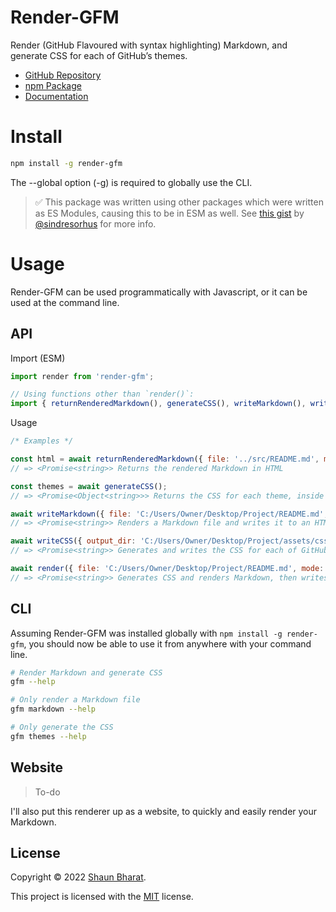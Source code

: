 # Render-GFM

Render (GitHub Flavoured with syntax highlighting) Markdown, and generate CSS for each of GitHub’s themes.

- [GitHub Repository](https://github.com/ShaunB56/render-gfm)
- [npm Package](https://www.npmjs.com/package/render-gfm)
- [Documentation](https://github.com/ShaunB56/render-gfm#readme)

# Install

```bash
npm install -g render-gfm
```

The --global option (-g) is required to globally use the CLI.

>✅ This package was written using other packages which were written as ES Modules, causing this to be in ESM as well. See [this gist](https://gist.github.com/sindresorhus/a39789f98801d908bbc7ff3ecc99d99c) by [@sindresorhus](https://github.com/sindresorhus) for more info.

# Usage

Render-GFM can be used programmatically with Javascript, or it can be used at the command line.

## API

Import (ESM)
```javascript
import render from 'render-gfm';

// Using functions other than `render()`:
import { returnRenderedMarkdown(), generateCSS(), writeMarkdown(), writeCSS() } from 'render-gfm';
```

Usage
```javascript
/* Examples */

const html = await returnRenderedMarkdown({ file: '../src/README.md', mode: 'gfm' });
// => <Promise<string>> Returns the rendered Markdown in HTML

const themes = await generateCSS();
// => <Promise<Object<string>>> Returns the CSS for each theme, inside an object

await writeMarkdown({ file: 'C:/Users/Owner/Desktop/Project/README.md', mode: 'gfm', output_dir: 'C:/Users/Owner/Desktop/Project/dist' });
// => <Promise<string>> Renders a Markdown file and writes it to an HTML file, then returns directory path to it

await writeCSS({ output_dir: 'C:/Users/Owner/Desktop/Project/assets/css' });
// => <Promise<string>> Generates and writes the CSS for each of GitHub's themes, then returns the path to the CSS files

await render({ file: 'C:/Users/Owner/Desktop/Project/README.md', mode: 'gfm', output_dir: 'C:/Users/Owner/Desktop/Project/dist' });
// => <Promise<string>> Generates CSS and renders Markdown, then writes everything to an output directory
```

## CLI

Assuming Render-GFM was installed globally with `npm install -g render-gfm`, you should now be able to use it from anywhere with your command line.

```bash
# Render Markdown and generate CSS
gfm --help

# Only render a Markdown file
gfm markdown --help

# Only generate the CSS
gfm themes --help
```

## Website

> To-do

I'll also put this renderer up as a website, to quickly and easily render your Markdown.

## License

Copyright © 2022 [Shaun Bharat](https://github.com/ShaunB56).

This project is licensed with the [MIT](https://github.com/ShaunB56/GoogleMeetAPI/blob/main/LICENSE) license.

